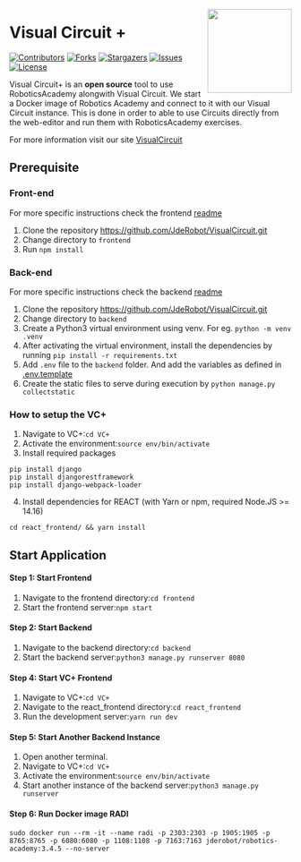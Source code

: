 <div id="top"></div>

<a href="https://jderobot.github.io/"><img src="docs/assets/gif/logo.gif" width="150" align="right" /></a>

# Visual Circuit +


[![Contributors][contributors-shield]][contributors-url]
[![Forks][forks-shield]][forks-url]
[![Stargazers][stars-shield]][stars-url]
[![Issues][issues-shield]][issues-url]
[![License](http://img.shields.io/:license-gpl-blue.svg)](http://opensource.org/licenses/GPL-2.0)




Visual Circuit+ is an **open source** tool to use RoboticsAcademy alongwith Visual Circuit. We start a Docker image of Robotics Academy and connect to it with our Visual Circuit instance. This is done in order to able to use Circuits directly from the web-editor and run them with RoboticsAcademy exercises.  

For more information visit our site [VisualCircuit](https://jderobot.github.io/VisualCircuit/)


## Prerequisite

### Front-end
For more specific instructions check the frontend [readme](./frontend/README.md) 
1. Clone the repository https://github.com/JdeRobot/VisualCircuit.git
3. Change directory to `frontend`
4. Run `npm install`


### Back-end
For more specific instructions check the backend [readme](./backend/README.md)

1. Clone the repository https://github.com/JdeRobot/VisualCircuit.git
2. Change directory to `backend`
3. Create a Python3 virtual environment using venv. 
For eg. `python -m venv .venv` 
4. After activating the virtual environment, install the dependencies by running
`pip install -r requirements.txt`
5. Add `.env` file to the `backend` folder. And add the variables as defined in [.env.template](./.env.template)
6. Create the static files to serve during execution by `python manage.py collectstatic`


### How to setup the VC+ 

1) Navigate to VC+:```cd VC+``` 
2) Activate the environment:```source env/bin/activate```
3) Install required packages
```
pip install django
pip install djangorestframework
pip install django-webpack-loader
```

4) Install dependencies for REACT (with Yarn or npm, required Node.JS >= 14.16)     
```
cd react_frontend/ && yarn install 
```

## Start Application

#### Step 1: Start Frontend
1. Navigate to the frontend directory:```cd frontend```
2. Start the frontend server:```npm start```


#### Step 2: Start Backend
1. Navigate to the backend directory:```cd backend```
2. Start the backend server:```python3 manage.py runserver 8080```


#### Step 4: Start VC+ Frontend
1. Navigate to VC+:```cd VC+```
2. Navigate to the react_frontend directory:```cd react_frontend```
3. Run the development server:```yarn run dev```


#### Step 5: Start Another Backend Instance
1. Open another terminal.
2. Navigate to VC+:```cd VC+```
3. Activate the environment:```source env/bin/activate```
4. Start another instance of the backend server:```python3 manage.py runserver```

#### Step 6: Run Docker image RADI
``sudo docker run --rm -it --name radi -p 2303:2303 -p 1905:1905 -p 8765:8765 -p 6080:6080 -p 1108:1108 -p 7163:7163 jderobot/robotics-academy:3.4.5 --no-server``


<!-- MARKDOWN LINKS & IMAGES -->
<!-- https://www.markdownguide.org/basic-syntax/#reference-style-links -->
[contributors-shield]: https://img.shields.io/github/contributors/JdeRobot/VisualCircuit.svg?style=plastic
[contributors-url]: https://github.com/JdeRobot/VisualCircuit/graphs/contributors
[forks-shield]: https://img.shields.io/github/forks/JdeRobot/VisualCircuit.svg?style=plastic
[forks-url]: https://github.com/JdeRobot/VisualCircuit/network/members
[stars-shield]: https://img.shields.io/github/stars/JdeRobot/VisualCircuit.svg?style=plastic
[stars-url]: https://github.com/JdeRobot/VisualCircuit/stargazers
[issues-shield]: https://img.shields.io/github/issues/JdeRobot/VisualCircuit.svg?style=plastic
[issues-url]: https://github.com/JdeRobot/VisualCircuit/issues
[license-shield]: https://img.shields.io/github/license/opensource.org/licenses/GPL-2.0
[license-url]: http://opensource.org/licenses/GPL-2.0
[linkedin-shield]: https://img.shields.io/badge/-LinkedIn-black.svg?style=plastic&logo=linkedin&colorB=555
[linkedin-url]: https://linkedin.com/in/linkedin_username
[product-screenshot]: images/screenshot.png
